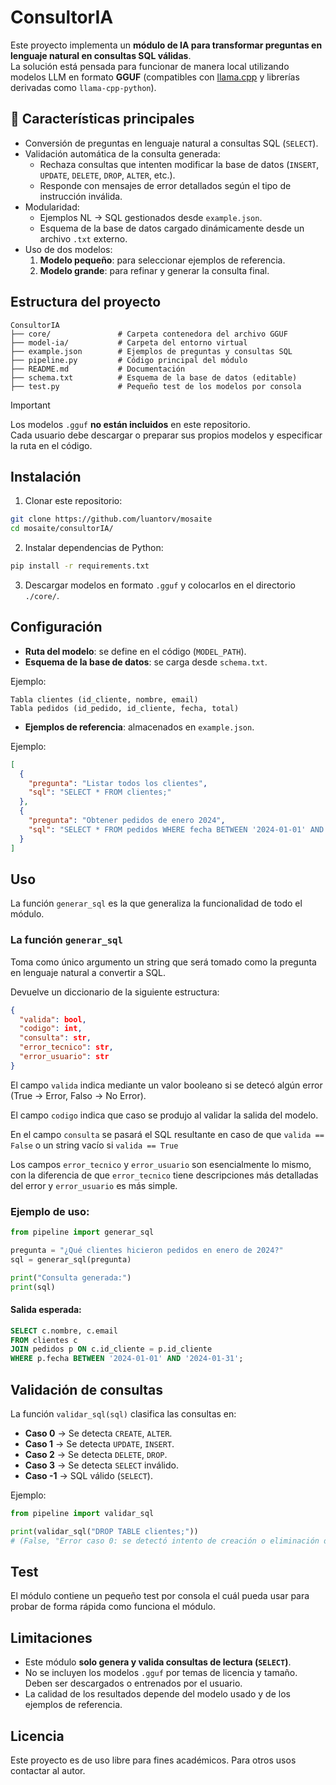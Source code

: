 # ConsultorIA

Este proyecto implementa un **módulo de IA para transformar preguntas en lenguaje natural en consultas SQL válidas**.  
La solución está pensada para funcionar de manera local utilizando modelos LLM en formato **GGUF** (compatibles con [llama.cpp](https://github.com/ggerganov/llama.cpp) y librerías derivadas como `llama-cpp-python`).

## 🚀 Características principales

- Conversión de preguntas en lenguaje natural a consultas SQL (`SELECT`).
- Validación automática de la consulta generada:
  - Rechaza consultas que intenten modificar la base de datos (`INSERT`, `UPDATE`, `DELETE`, `DROP`, `ALTER`, etc.).
  - Responde con mensajes de error detallados según el tipo de instrucción inválida.
- Modularidad:
  - Ejemplos NL → SQL gestionados desde `example.json`.
  - Esquema de la base de datos cargado dinámicamente desde un archivo `.txt` externo.
- Uso de dos modelos:
  1. **Modelo pequeño**: para seleccionar ejemplos de referencia.
  2. **Modelo grande**: para refinar y generar la consulta final.

## Estructura del proyecto

```
ConsultorIA
├── core/               # Carpeta contenedora del archivo GGUF
├── model-ia/           # Carpeta del entorno virtual
├── example.json        # Ejemplos de preguntas y consultas SQL
├── pipeline.py         # Código principal del módulo
├── README.md           # Documentación
├── schema.txt          # Esquema de la base de datos (editable)
├── test.py             # Pequeño test de los modelos por consola

````

>[!IMPORTANT]
> Los modelos `.gguf` **no están incluidos** en este repositorio.  
> Cada usuario debe descargar o preparar sus propios modelos y especificar la ruta en el código.

## Instalación

1. Clonar este repositorio:

```bash
git clone https://github.com/luantorv/mosaite
cd mosaite/consultorIA/
````

2. Instalar dependencias de Python:

```bash
pip install -r requirements.txt
```

3. Descargar modelos en formato `.gguf` y colocarlos en el directorio `./core/`.

## Configuración

* **Ruta del modelo**: se define en el código (`MODEL_PATH`).
* **Esquema de la base de datos**: se carga desde `schema.txt`.

Ejemplo:

```
Tabla clientes (id_cliente, nombre, email)
Tabla pedidos (id_pedido, id_cliente, fecha, total)
```

* **Ejemplos de referencia**: almacenados en `example.json`.
  
Ejemplo:

```json
[
  {
    "pregunta": "Listar todos los clientes",
    "sql": "SELECT * FROM clientes;"
  },
  {
    "pregunta": "Obtener pedidos de enero 2024",
    "sql": "SELECT * FROM pedidos WHERE fecha BETWEEN '2024-01-01' AND '2024-01-31';"
  }
]
```

## Uso

La función `generar_sql` es la que generaliza la funcionalidad de todo el módulo.

### La función `generar_sql`

Toma como único argumento un string que será tomado como la pregunta en lenguaje natural a convertir a SQL.

Devuelve un diccionario de la siguiente estructura:

```json
{
  "valida": bool,
  "codigo": int,
  "consulta": str,
  "error_tecnico": str,
  "error_usuario": str
}
```

El campo `valida` indica mediante un valor booleano si se detecó algún error (True -> Error, Falso -> No Error).

El campo `codigo` indica que caso se produjo al validar la salida del modelo.

En el campo `consulta` se pasará el SQL resultante en caso de que `valida == False` o un string vacío si `valida == True`

Los campos `error_tecnico` y `error_usuario` son esencialmente lo mismo, con la diferencia de que `error_tecnico` tiene descripciones más detalladas del error y `error_usuario` es más simple.

### Ejemplo de uso:

```python
from pipeline import generar_sql

pregunta = "¿Qué clientes hicieron pedidos en enero de 2024?"
sql = generar_sql(pregunta)

print("Consulta generada:")
print(sql)
```

#### Salida esperada:

```sql
SELECT c.nombre, c.email
FROM clientes c
JOIN pedidos p ON c.id_cliente = p.id_cliente
WHERE p.fecha BETWEEN '2024-01-01' AND '2024-01-31';
```

## Validación de consultas

La función `validar_sql(sql)` clasifica las consultas en:

* **Caso 0** → Se detecta `CREATE`, `ALTER`.
* **Caso 1** → Se detecta `UPDATE`, `INSERT`.
* **Caso 2** → Se detecta `DELETE`, `DROP`.
* **Caso 3** → Se detecta `SELECT` inválido.
* **Caso -1** → SQL válido (`SELECT`).

Ejemplo:

```python
from pipeline import validar_sql

print(validar_sql("DROP TABLE clientes;"))
# (False, "Error caso 0: se detectó intento de creación o eliminación de estructuras (DROP/ALTER/CREATE).")
```

## Test

El módulo contiene un pequeño test por consola el cuál pueda usar para probar de forma rápida como funciona el módulo.

## Limitaciones

* Este módulo **solo genera y valida consultas de lectura (`SELECT`)**.
* No se incluyen los modelos `.gguf` por temas de licencia y tamaño. Deben ser descargados o entrenados por el usuario.
* La calidad de los resultados depende del modelo usado y de los ejemplos de referencia.

## Licencia

Este proyecto es de uso libre para fines académicos. Para otros usos contactar al autor.
